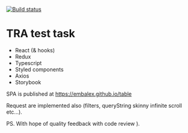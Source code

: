 [![Build status](https://travis-ci.org/embalex/table.svg?branch=master)](https://travis-ci.org/embalex/table)
# TRA test task

 - React (& hooks)
 - Redux
 - Typescript
 - Styled components
 - Axios
 - Storybook

SPA is published at https://embalex.github.io/table

Request are implemented also (filters, queryString skinny infinite scroll etc...).

PS. With hope of quality feedback with code review ).